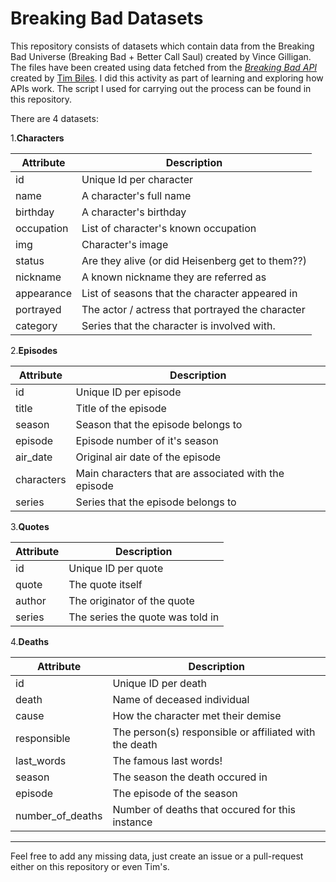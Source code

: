 # Breaking Bad Datasets

This repository consists of datasets which contain data from the Breaking Bad Universe (Breaking Bad + Better Call Saul) created by Vince Gilligan. The files have been created using data fetched from the *[Breaking Bad API](https://www.breakingbadapi.com/)* created by [Tim Biles](https://github.com/timbiles/Breaking-Bad--API). I did this activity as part of learning and exploring how APIs work. The script I used for carrying out the process can be found in this repository.

There are 4 datasets:

1.**Characters**

| Attribute  | Description                                      |
|------------|--------------------------------------------------|
| id         | Unique Id per character                          |
| name       | A character's full name                          |
| birthday   | A character's birthday                           |
| occupation | List of character's known occupation             |
| img        | Character's image                                |
| status     | Are they alive (or did Heisenberg get to them??) |
| nickname   | A known nickname they are referred as            |
| appearance | List of seasons that the character appeared in   |
| portrayed  | The actor / actress that portrayed the character |
| category   | Series that the character is involved with.      |

2.**Episodes**

| Attribute  | Description                                          |
|------------|------------------------------------------------------|
| id         | Unique ID per episode                                |
| title      | Title of the episode                                 |
| season     | Season that the episode belongs to                   |
| episode    | Episode number of it's season                        |
| air_date   |  Original air date of the episode                    |
| characters | Main characters that are associated with the episode |
| series     | Series that the episode belongs to                   |

3.**Quotes**

| Attribute | Description                      |
|-----------|----------------------------------|
| id        | Unique ID per quote              |
| quote     | The quote itself                 |
| author    | The originator of the quote      |
| series    | The series the quote was told in |

4.**Deaths**

| Attribute        | Description                                            |
|------------------|--------------------------------------------------------|
| id               | Unique ID per death                                    |
| death            | Name of deceased individual                            |
| cause            | How the character met their demise                     |
| responsible      | The person(s) responsible or affiliated with the death |
| last_words       | The famous last words!                                 |
| season           | The season the death occured in                        |
| episode          | The episode of the season                              |
| number_of_deaths | Number of deaths that occured for this instance        |

---

Feel free to add any missing data, just create an issue or a pull-request either on this repository or even Tim's.
